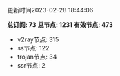 更新时间2023-02-28 18:44:06

**总订阅: 73**
**总节点: 1231**
**有效节点: 473**
- v2ray节点: 315
- ss节点: 122
- trojan节点: 34
- ssr节点: 2
